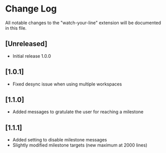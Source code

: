 # Change Log

All notable changes to the "watch-your-line" extension will be documented in this file.

## [Unreleased]

- Initial release 1.0.0

## [1.0.1]

- Fixed desync issue when using multiple workspaces

## [1.1.0]

- Added messages to gratulate the user for reaching a milestone

## [1.1.1]

- Added setting to disable milestone messages
- Slightly modified milestone targets (new maximum at 2000 lines)
